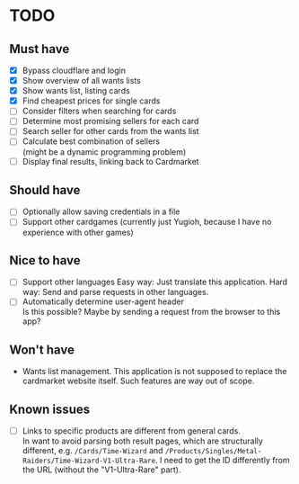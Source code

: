 # TODO

## Must have

- [x] Bypass cloudflare and login
- [x] Show overview of all wants lists
- [x] Show wants list, listing cards
- [x] Find cheapest prices for single cards
- [ ] Consider filters when searching for cards
- [ ] Determine most promising sellers for each card
- [ ] Search seller for other cards from the wants list
- [ ] Calculate best combination of sellers  
       (might be a dynamic programming problem)
- [ ] Display final results, linking back to Cardmarket

## Should have

- [ ] Optionally allow saving credentials in a file
- [ ] Support other cardgames (currently just Yugioh, because I have no experience with other games)

## Nice to have

- [ ] Support other languages
      Easy way: Just translate this application.
      Hard way: Send and parse requests in other languages.
- [ ] Automatically determine user-agent header  
       Is this possible? Maybe by sending a request from the browser to this app?

## Won't have

- Wants list management. This application is not supposed to replace the cardmarket website itself. Such features are way out of scope.

## Known issues

- [ ] Links to specific products are different from general cards.  
       In want to avoid parsing both result pages, which are structurally different, e.g. `/Cards/Time-Wizard` and `/Products/Singles/Metal-Raiders/Time-Wizard-V1-Ultra-Rare`. I need to get the ID differently from the URL (without the "V1-Ultra-Rare" part).
